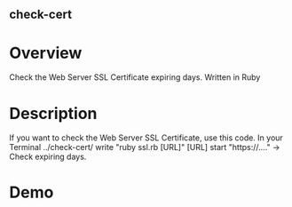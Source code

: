 check-cert
----------------------------------------------------------
# Overview
  Check the Web Server SSL Certificate expiring days. Written in Ruby
# Description
  If you want to check the Web Server SSL Certificate, use this code.
  In your Terminal ../check-cert/ write "ruby ssl.rb [URL]"
  [URL] start "https://...." -> Check expiring days.
# Demo

  


